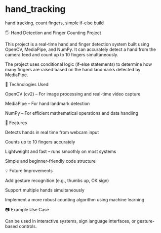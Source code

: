 # hand_tracking
hand tracking, count fingers, simple if-else build

🖐️ Hand Detection and Finger Counting Project

This project is a real-time hand and finger detection system built using OpenCV, MediaPipe, and NumPy. It can accurately detect a hand from the camera feed and count up to 10 fingers simultaneously.

The project uses conditional logic (if-else statements) to determine how many fingers are raised based on the hand landmarks detected by MediaPipe.

🔧 Technologies Used

OpenCV (cv2) – For image processing and real-time video capture

MediaPipe – For hand landmark detection

NumPy – For efficient mathematical operations and data handling

🚀 Features

Detects hands in real time from webcam input

Counts up to 10 fingers accurately

Lightweight and fast – runs smoothly on most systems

Simple and beginner-friendly code structure

💡 Future Improvements

Add gesture recognition (e.g., thumbs up, OK sign)

Support multiple hands simultaneously

Implement a more robust counting algorithm using machine learning

📷 Example Use Case

Can be used in interactive systems, sign language interfaces, or gesture-based controls.
